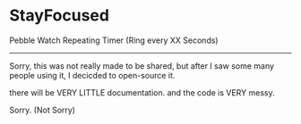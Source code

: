 # StayFocused
Pebble Watch Repeating Timer (Ring every XX Seconds)

---
Sorry, this was not really made to be shared, but after I saw some many people using it, I decicded to open-source it.

there will be VERY LITTLE documentation. and the code is VERY messy.

Sorry. (Not Sorry)
